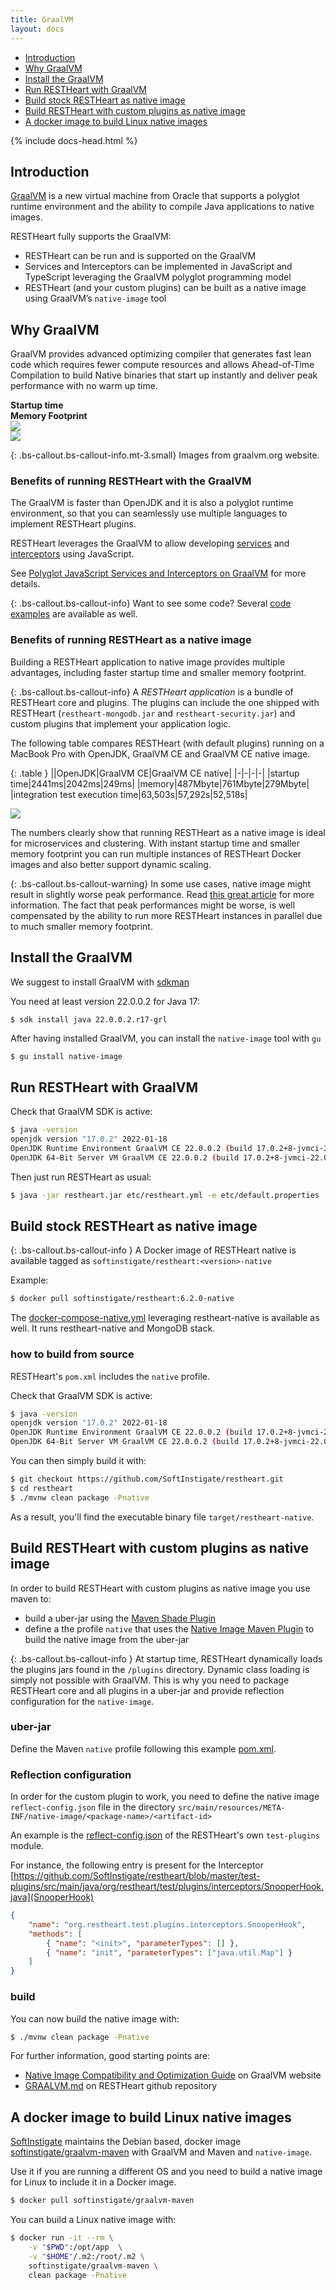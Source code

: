 ```yaml
---
title: GraalVM
layout: docs
---
```


<div markdown="1" class="d-none d-xl-block col-xl-2 order-last bd-toc">

* [Introduction](#introduction)
* [Why GraalVM](#why-graalvm)
* [Install the GraalVM](#install-the-graalvm)
* [Run RESTHeart with GraalVM](#run-restheart-with-graalvm)
* [Build stock RESTHeart as native image](#build-stock-restheart-as-native-image)
* [Build RESTHeart with custom plugins as native image](#build-restheart-with-custom-plugins-as-native-image)
* [A docker image to build Linux native images](#a-docker-image-to-build-linux-native-images)

</div>

<div markdown="1" class="col-12 col-md-9 col-xl-8 py-md-3 bd-content">

{% include docs-head.html %}

## Introduction

[GraalVM](https://www.graalvm.org/) is a new virtual machine from Oracle that supports a polyglot runtime environment and the ability to compile Java applications to native images.

RESTHeart fully supports the GraalVM:

- RESTHeart can be run and is supported on the GraalVM
- Services and Interceptors can be implemented in JavaScript and TypeScript leveraging the GraalVM polyglot programming model
- RESTHeart (and your custom plugins) can be built as a native image using GraalVM’s `native-image` tool

## Why GraalVM

GraalVM provides advanced optimizing compiler that generates fast lean code which requires fewer compute resources and allows Ahead-of-Time Compilation to build
Native binaries that start up instantly and deliver peak performance with no warm up time.

<div class="row mb-4">
    <div class="col-6 text-center"><strong>Startup time</strong></div>
    <div class="col-6 text-center"><strong>Memory Footprint</strong></div>
</div>
<div class="row">
<div class="col-6"><img class="img-fluid mx-auto d-block" style="max-width: 65%" src="/images/graalvm-perf.png"></div>
<div class="col-6"><img class="img-fluid mx-auto d-block" style="max-width: 65%" src="/images/graalvm-mem.png"></div>
</div>

{: .bs-callout.bs-callout-info.mt-3.small}
Images from graalvm.org website.

### Benefits of running RESTHeart with the GraalVM

The GraalVM is faster than OpenJDK and it is also a polyglot runtime environment, so that you can seamlessly use multiple languages to implement RESTHeart plugins.

RESTHeart leverages the GraalVM to allow developing [services](/docs/plugins/core-plugins/#services) and [interceptors](https://restheart.org/docs/plugins/core-plugins/#interceptors) using JavaScript.

See [Polyglot JavaScript Services and Interceptors on GraalVM](/docs/upgrade-to-v6/#graalvm) for more details.

{: .bs-callout.bs-callout-info}
Want to see some code? Several [code examples](https://github.com/SoftInstigate/restheart/tree/master/polyglot/src/test/resources/test-js-plugins) are available as well.

### Benefits of running RESTHeart as a native image

Building a RESTHeart application to native image provides multiple advantages, including faster startup time and smaller memory footprint.

{: .bs-callout.bs-callout-info}
A *RESTHeart application* is a bundle of RESTHeart core and plugins. The plugins can include the one shipped with RESTHeart (`restheart-mongodb.jar` and `restheart-security.jar`) and custom plugins that implement your application logic.

The following table compares RESTHeart (with default plugins) running on a MacBook Pro with OpenJDK, GraalVM CE and GraalVM CE native image.

{: .table }
||OpenJDK|GraalVM CE|GraalVM CE native|
|-|-|-|-|
|startup time|2441ms|2042ms|249ms|
|memory|487Mbyte|761Mbyte|279Mbyte|
|integration test execution time|63,503s|57,292s|52,518s|

<img class="img-fluid" src="/images/graalvm-benchmark.png">

The numbers clearly show that running RESTHeart as a native image is ideal for microservices and clustering. With instant startup time and smaller memory footprint you can run multiple instances of RESTHeart Docker images and also better support dynamic scaling.

{: .bs-callout.bs-callout-warning}
In some use cases, native image might result in slightly worse peak performance. Read [this great article](https://stackoverflow.com/questions/59488654/does-graalvm-native-image-increase-overall-application-performance-or-just-reduc) for more information. The fact that peak performances might be worse, is well compensated by the ability to run more RESTHeart instances in parallel due to much smaller memory footprint.

## Install the GraalVM

We suggest to install GraalVM with [sdkman](https://sdkman.io)

You need at least version 22.0.0.2 for Java 17:

```
$ sdk install java 22.0.0.2.r17-grl
```

After having installed GraalVM, you can install the `native-image` tool with `gu`

```bash
$ gu install native-image
```

## Run RESTHeart with GraalVM

Check that GraalVM SDK is active:

```bash
$ java -version
openjdk version "17.0.2" 2022-01-18
OpenJDK Runtime Environment GraalVM CE 22.0.0.2 (build 17.0.2+8-jvmci-22.0-b05)
OpenJDK 64-Bit Server VM GraalVM CE 22.0.0.2 (build 17.0.2+8-jvmci-22.0-b05, mixed mode, sharing)
```

Then just run RESTHeart as usual:

```bash
$ java -jar restheart.jar etc/restheart.yml -e etc/default.properties
```

## Build stock RESTHeart as native image

{: .bs-callout.bs-callout-info }
A Docker image of RESTHeart native is available tagged as `softinstigate/restheart:<version>-native`

Example:

```bash
$ docker pull softinstigate/restheart:6.2.0-native
```

The [docker-compose-native.yml](https://github.com/SoftInstigate/restheart/blob/6.2.x/docker-compose-native.yml) leveraging restheart-native is available as well. It runs restheart-native and MongoDB stack.

### how to build from source

RESTHeart's `pom.xml` includes the `native` profile.

Check that GraalVM SDK is active:

```bash
$ java -version
openjdk version "17.0.2" 2022-01-18
OpenJDK Runtime Environment GraalVM CE 22.0.0.2 (build 17.0.2+8-jvmci-22.0-b05)
OpenJDK 64-Bit Server VM GraalVM CE 22.0.0.2 (build 17.0.2+8-jvmci-22.0-b05, mixed mode, sharing)
```

You can then simply build it with:

```bash
$ git checkout https://github.com/SoftInstigate/restheart.git
$ cd restheart
$ ./mvnw clean package -Pnative
```

As a result, you'll find the executable binary file `target/restheart-native`.

## Build RESTHeart with custom plugins as native image

In order to build RESTHeart with custom plugins as native image you use maven to:

- build a uber-jar using the [Maven Shade Plugin](https://maven.apache.org/plugins/maven-shade-plugin/)
- define a the profile `native` that uses the [Native Image Maven Plugin](https://www.graalvm.org/reference-manual/native-image/NativeImageMavenPlugin/) to build the native image from the uber-jar

{: .bs-callout.bs-callout-info }
At startup time, RESTHeart dynamically loads the plugins jars found in  the `/plugins` directory. Dynamic class loading is simply not possible with GraalVM. This is why you need to package RESTHeart core and all plugins in a uber-jar and provide reflection configuration for the `native-image`.

### uber-jar

Define the Maven `native` profile following this example [pom.xml](https://github.com/SoftInstigate/web-frameworks/blob/native/java/restheart/pom.xml).


### Reflection configuration

In order for the custom plugin to work, you need to define the native image `reflect-config.json` file in the directory `src/main/resources/META-INF/native-image/<package-name>/<artifact-id>`

An example is the [reflect-config.json](https://github.com/SoftInstigate/restheart/blob/master/test-plugins/src/main/resources/META-INF/native-image/org.restheart/restheart-test-plugins/reflect-config.json) of the RESTHeart's own `test-plugins` module.

For instance, the following entry is present for the Interceptor [https://github.com/SoftInstigate/restheart/blob/master/test-plugins/src/main/java/org/restheart/test/plugins/interceptors/SnooperHook.java](SnooperHook)

```json
{
    "name": "org.restheart.test.plugins.interceptors.SnooperHook",
    "methods": [
        { "name": "<init>", "parameterTypes": [] },
        { "name": "init", "parameterTypes": ["java.util.Map"] }
    ]
}
```

### build

You can now build the native image with:

```bash
$ ./mvnw clean package -Pnative
```

For further information, good starting points are:

- [Native Image Compatibility and Optimization Guide](https://www.graalvm.org/reference-manual/native-image/Limitations/) on GraalVM website
- [GRAALVM.md](https://github.com/SoftInstigate/restheart/blob/master/GRAALVM.md) on RESTHeart github repository

## A docker image to build Linux native images

[SoftInstigate](https://softinstigate.com) maintains the Debian based, docker image [softinstigate/graalvm-maven](https://github.com/SoftInstigate/graalvm-maven-docker) with GraalVM and Maven and `native-image`.

Use it if you are running a different OS and you need to build a native image for Linux to include it in a Docker image.

```bash
$ docker pull softinstigate/graalvm-maven
```

You can build a Linux native image with:

```bash
$ docker run -it --rm \
    -v "$PWD":/opt/app  \
    -v "$HOME"/.m2:/root/.m2 \
    softinstigate/graalvm-maven \
    clean package -Pnative
```

</div>